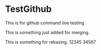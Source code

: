 # TestGithub
This is for github command line testing

This is something just added for merging.

This is something for rebasing.
12345
34567
